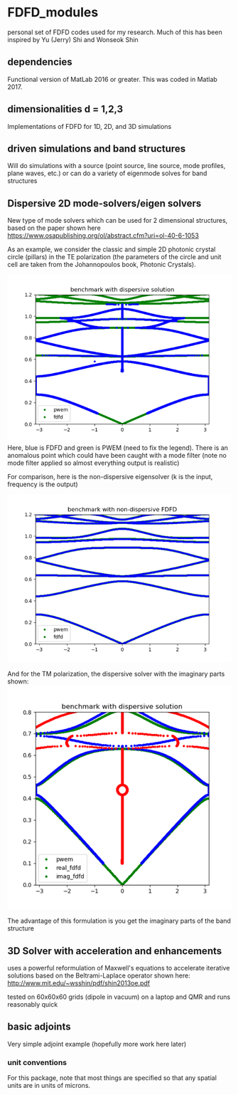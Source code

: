 # FDFD_modules
personal set of FDFD codes used for my research. Much of this has been inspired by Yu (Jerry) Shi and Wonseok Shin

## dependencies
Functional version of MatLab 2016 or greater. This was coded in Matlab 2017.

## dimensionalities d = 1,2,3
Implementations of FDFD for 1D, 2D, and 3D simulations

## driven simulations and band structures
Will do simulations with a source (point source, line source, mode profiles, plane waves, etc.) or can do a variety of eigenmode solves for band structures

## Dispersive 2D mode-solvers/eigen solvers
New type of mode solvers which can be used for 2 dimensional structures, based on the paper shown here
https://www.osapublishing.org/ol/abstract.cfm?uri=ol-40-6-1053

As an example, we consider the classic and simple 2D photonic crystal circle (pillars) in the TE polarization (the parameters of the circle and unit cell are taken from the Johannopoulos book, Photonic Crystals).

![](img/TE_benchmarking_PWEM_and_FDFD_dispersive.png?raw=true)
Here, blue is FDFD and green is PWEM (need to fix the legend). There is an anomalous point which could have been caught with a mode filter (note no mode filter applied so almost everything output is realistic)

For comparison, here is the non-dispersive eigensolver (k is the input, frequency is the output)

![](img/TE_benchmarking_PWEM_and_FDFD_nondispsersive.png?raw=true)

And for the TM polarization, the dispersive solver with the imaginary parts shown:
![](img/TM_benchmarking_PWEM_and_FDFD_dispersive.png?raw=true)


The advantage of this formulation is you get the imaginary parts of the band structure 
## 3D Solver with acceleration and enhancements
uses a powerful reformulation of Maxwell's equations to accelerate iterative solutions based on the Beltrami-Laplace operator shown here: http://www.mit.edu/~wsshin/pdf/shin2013oe.pdf

tested on 60x60x60 grids (dipole in vacuum) on a laptop and QMR and runs reasonably quick

## basic adjoints
Very simple adjoint example (hopefully more work here later)

### unit conventions
For this package, note that most things are specified so that any spatial units are in units of microns.
